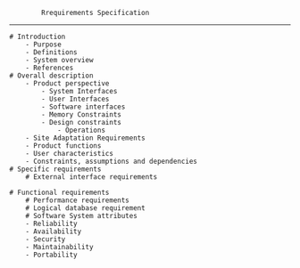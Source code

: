 			Rrequirements Specification
------------------------------------------------------------------------
	# Introduction
		- Purpose
		- Definitions
		- System overview
		- References
	# Overall description
		- Product perspective
			- System Interfaces
			- User Interfaces
			- Software interfaces
			- Memory Constraints
        	- Design constraints
            	- Operations
		- Site Adaptation Requirements
		- Product functions
		- User characteristics
		- Constraints, assumptions and dependencies
	# Specific requirements
        # External interface requirements
        
	# Functional requirements
        # Performance requirements
        # Logical database requirement
        # Software System attributes
		- Reliability
		- Availability
		- Security
		- Maintainability
		- Portability

